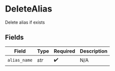 # DeleteAlias

Delete alias if exists


## Fields

| Field              | Type               | Required           | Description        |
| ------------------ | ------------------ | ------------------ | ------------------ |
| `alias_name`       | *str*              | :heavy_check_mark: | N/A                |